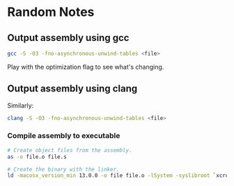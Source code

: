 # Random Notes

## Output assembly using gcc

```sh
gcc -S -O3 -fno-asynchronous-unwind-tables <file>
```

Play with the optimization flag to see what's changing.

## Output assembly using clang

Similarly:

```sh
clang -S -O3 -fno-asynchronous-unwind-tables <file>
```

### Compile assembly to executable

```sh
# Create object files from the assembly.
as -o file.o file.s

# Create the binary with the linker.
ld -macosx_version_min 13.0.0 -o file file.o -lSystem -syslibroot `xcrun -sdk macosx --show-sdk-path` -e _main -arch arm64
```
